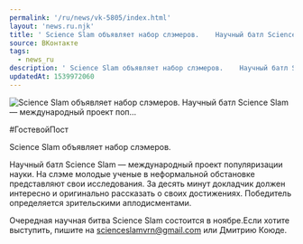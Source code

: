```yaml
---
permalink: '/ru/news/vk-5805/index.html'
layout: 'news.ru.njk'
title: ' Science Slam объявляет набор слэмеров.    Научный батл Science Slam — международный проект поп…'
source: ВКонтакте
tags:
  - news_ru
description: ' Science Slam объявляет набор слэмеров.    Научный батл Science Slam — международный проект поп…'
updatedAt: 1539972060
---
```

![ Science Slam объявляет набор слэмеров.    Научный батл Science Slam — международный проект поп…](https://sun9-5.userapi.com/impf/c852124/v852124856/283a8/d72vZR47qsw.jpg?size=1280x853&quality=96&proxy=1&sign=b7d6d75e7636463d272a5c657053606a&c_uniq_tag=DYArkC_wXrXMtr3w-s0dZRPPAKKGMKct18xHtMkzu-E&type=album)

#ГостевойПост

Science Slam объявляет набор слэмеров.

Научный батл Science Slam — международный проект популяризации науки. На слэме молодые ученые в неформальной обстановке представляют свои исследования. За десять минут докладчик должен интересно и оригинально рассказать о своих достижениях. Победитель определяется зрительскими аплодисментами.

Очередная научная битва Science Slam состоится в ноябре.Если хотите выступить, пишите на scienceslamvrn@gmail.com или Дмитрию Коюде.
